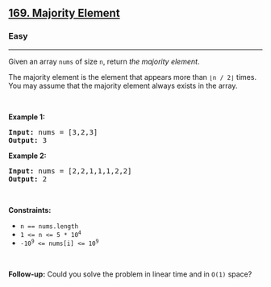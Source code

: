 <h2><a href="https://leetcode.com/problems/majority-element/">169. Majority Element</a></h2><h3>Easy</h3><hr><div style="user-select: auto;"><p style="user-select: auto;">Given an array <code style="user-select: auto;">nums</code> of size <code style="user-select: auto;">n</code>, return <em style="user-select: auto;">the majority element</em>.</p>

<p style="user-select: auto;">The majority element is the element that appears more than <code style="user-select: auto;">⌊n / 2⌋</code> times. You may assume that the majority element always exists in the array.</p>

<p style="user-select: auto;">&nbsp;</p>
<p style="user-select: auto;"><strong style="user-select: auto;">Example 1:</strong></p>
<pre style="user-select: auto;"><strong style="user-select: auto;">Input:</strong> nums = [3,2,3]
<strong style="user-select: auto;">Output:</strong> 3
</pre><p style="user-select: auto;"><strong style="user-select: auto;">Example 2:</strong></p>
<pre style="user-select: auto;"><strong style="user-select: auto;">Input:</strong> nums = [2,2,1,1,1,2,2]
<strong style="user-select: auto;">Output:</strong> 2
</pre>
<p style="user-select: auto;">&nbsp;</p>
<p style="user-select: auto;"><strong style="user-select: auto;">Constraints:</strong></p>

<ul style="user-select: auto;">
	<li style="user-select: auto;"><code style="user-select: auto;">n == nums.length</code></li>
	<li style="user-select: auto;"><code style="user-select: auto;">1 &lt;= n &lt;= 5 * 10<sup style="user-select: auto;">4</sup></code></li>
	<li style="user-select: auto;"><code style="user-select: auto;">-10<sup style="user-select: auto;">9</sup> &lt;= nums[i] &lt;= 10<sup style="user-select: auto;">9</sup></code></li>
</ul>

<p style="user-select: auto;">&nbsp;</p>
<strong style="user-select: auto;">Follow-up:</strong> Could you solve the problem in linear time and in <code style="user-select: auto;">O(1)</code> space?</div>